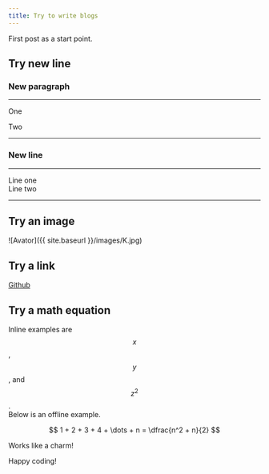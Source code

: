 ```yaml
---
title: Try to write blogs
---
```


First post as a start point.

## Try new line
### New paragraph
----
One

Two

----

### New line
----

Line one  
Line two

----

## Try an image
![Avator]({{ site.baseurl }}/images/K.jpg)

## Try a link
[Github](https://github.com/)

## Try a math equation
Inline examples are $$x$$, $$y$$, and $$z^2$$.  
Below is an offline example.

$$
1 + 2 + 3 + 4 + \dots + n = \dfrac{n^2 + n}{2}
$$

Works like a charm!

Happy coding!

